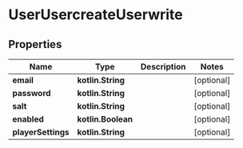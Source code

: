 
# UserUsercreateUserwrite

## Properties
| Name | Type | Description | Notes |
| ------------ | ------------- | ------------- | ------------- |
| **email** | **kotlin.String** |  |  [optional] |
| **password** | **kotlin.String** |  |  [optional] |
| **salt** | **kotlin.String** |  |  [optional] |
| **enabled** | **kotlin.Boolean** |  |  [optional] |
| **playerSettings** | **kotlin.String** |  |  [optional] |



